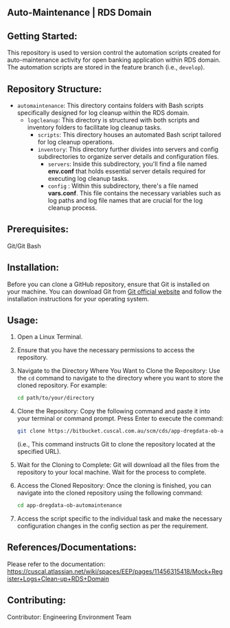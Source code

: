 Auto-Maintenance | RDS Domain
--------------------------------------------------------------------------------------------------------------------------------------------------------

**Getting Started:**
---------------------
This repository is used to version control the automation scripts created for auto-maintenance activity for open banking application within RDS domain. The automation scripts are stored in the feature branch (i.e., ````develop````).

**Repository Structure:**
-------------------------

- `automaintenance`: This directory contains folders with Bash scripts specifically designed for log cleanup within the RDS domain.
  - `logcleanup`: This directory is structured with both scripts and inventory folders to facilitate log cleanup tasks.
    - `scripts`: This directory houses an automated Bash script tailored for log cleanup operations.
    - `inventory`: This directory further divides into servers and config subdirectories to organize server details and configuration files.
      - `servers`: Inside this subdirectory, you'll find a file named **env.conf** that holds essential server details required for executing log cleanup tasks.
      - `config` : Within this subdirectory, there's a file named **vars.conf**. This file contains the necessary variables such as log paths and log file names that are crucial for the log cleanup process.
  
**Prerequisites:**
-------------------
Git/Git Bash

**Installation:**
--------------------
Before you can clone a GitHub repository, ensure that Git is installed on your machine. You can download Git from [Git official website](https://git-scm.com/downloads) and follow the installation instructions for your operating system.

**Usage:**
-------------
1. Open a Linux Terminal.
2. Ensure that you have the necessary permissions to access the repository.
3. Navigate to the Directory Where You Want to Clone the Repository: Use the `cd` command to navigate to the directory where you want to store the cloned repository. For example: 
   ```bash
   cd path/to/your/directory
   ```
4. Clone the Repository: Copy the following command and paste it into your terminal or command prompt. Press Enter to execute the command: 
   ```bash
   git clone https://bitbucket.cuscal.com.au/scm/cds/app-dregdata-ob-automaintenance.git
   ```
   (i.e., This command instructs Git to clone the repository located at the specified URL).

5. Wait for the Cloning to Complete: Git will download all the files from the repository to your local machine. Wait for the process to complete.
6. Access the Cloned Repository: Once the cloning is finished, you can navigate into the cloned repository using the following command: 
   ```bash
   cd app-dregdata-ob-automaintenance
   ```
7. Access the script specific to the individual task and make the necessary configuration changes in the config section as per the requirement.

**References/Documentations:**
------------------------------
Please refer to the documentation: https://cuscal.atlassian.net/wiki/spaces/EEP/pages/11456315418/Mock+Register+Logs+Clean-up+RDS+Domain

**Contributing:**
-------------------
Contributor: Engineering Environment Team
